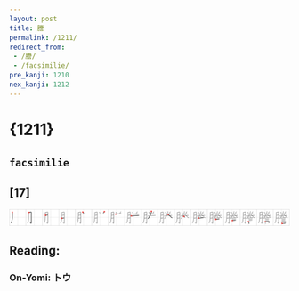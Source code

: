 ```yaml
---
layout: post
title: 謄
permalink: /1211/
redirect_from:
 - /謄/
 - /facsimilie/
pre_kanji: 1210
nex_kanji: 1212
---
```


# {1211}

## `facsimilie`

## [17]

<div class="stroke"><img src="../images/E8AC84.png" /></div>

## Reading:

### On-Yomi: トウ
